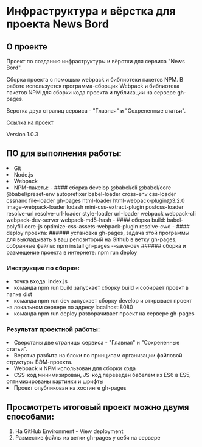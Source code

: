 # Инфраструктура и вёрстка для проекта News Bord

## О проекте

Проект по созданию инфраструктуры и вёрстки для сервиса "News Bord".

Сборка проекта с помощью webpack и библиотеки пакетов NPM.
В работе используется программа-сборщик Webpack и библиотека пакетов NPM для сборки кода проекта и публикации на сервере gh-pages.

Верстка двух страниц сервиса - "Главная" и "Сохрененные статьи".

[Ссылка на проект](https://github.com/batolser/news-bord-frontend.git)

Version 1.0.3

##  ПО для выполнения работы:
<li>
Git
<li>
Node.js
<li>
Webpack
<li>
NPM-пакеты:
- #### сборка develop
@babel/cli @babel/core @babel/preset-env autoprefixer babel-loader cross-env css-loader cssnano file-loader gh-pages html-loader html-webpack-plugin@3.2.0 image-webpack-loader lodash mini-css-extract-plugin postcss-loader resolve-url resolve-url-loader style-loader url-loader webpack webpack-cli webpack-dev-server webpack-md5-hash
- #### сборка build:
babel-polyfill core-js optimize-css-assets-webpack-plugin resolve-cwd
- #### deploy проекта:
###### установка gh-pages, задача этой программы для выкладывать в ваш репозиторий на Github в ветку gh-pages, собранные файлы:
npm install gh-pages --save-dev
###### сборка и размещение проекта в интернете:
npm run deploy

### Инструкция по сборке:
<li>
точка входа: index.js
<li>
команда npm run build запускает сборку build и собирает проект в папке dist
<li>
команда npm run dev запускает сборку develop и открывает проект на локальном сервере по адресу localhost:8080
<li>
команда npm run deploy разворачивает проект на сервере gh-pages

### Результат проектной работы:
<li>
Сверстаны две страницы сервиса - "Главная" и "Сохрененные статьи".
<li>
Верстка разбита на блоки по принципам организации файловой структуры БЭМ-проекта.
<li>
Webpack и NPM использован для сборки кода
<li>
CSS-код минимизирован, JS-код переведен бабелем из ES6 в ES5, оптимизированы картинки и шрифты
<li>
Проект опубликован на хостинге gh-pages

## Просмотреть итоговый проект можно двумя способами:

1. На GitHub Environment - View deployment
2. Разместив файлы из ветки gh-pages у себя на сервере
